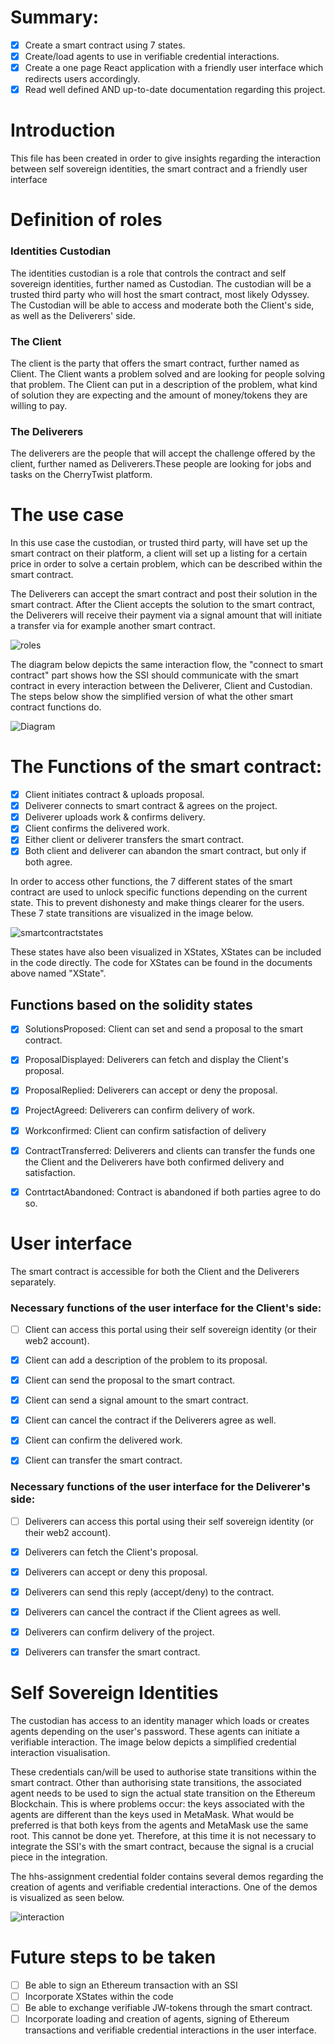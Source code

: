 # Summary:
- [x] Create a smart contract using 7 states.
- [x] Create/load agents to use in verifiable credential interactions.
- [x] Create a one page React application with a friendly user interface which redirects users accordingly.
- [x] Read well defined AND up-to-date documentation regarding this project.

# Introduction
This file has been created in order to give insights regarding the interaction between self sovereign identities, the smart contract and a friendly user interface

# Definition of roles
### **Identities Custodian**
The identities custodian is a role that controls the contract and self sovereign identities, further named as Custodian. The custodian will be a trusted third party who will host the smart contract, most likely Odyssey. The Custodian will be able to access and moderate both the Client's side, as well as the Deliverers' side.

### **The Client**
The client is the party that offers the smart contract, further named as Client. The Client wants a problem solved and are looking for people solving that problem. The Client can put in a description of the problem, what kind of solution they are expecting and the amount of money/tokens they are willing to pay.

### **The Deliverers**
The deliverers are the people that will accept the challenge offered by the client, further named as Deliverers.These people are looking for jobs and tasks on the CherryTwist platform.

# The use case
In this use case the custodian, or trusted third party, will have set up the smart contract on their platform, a client will set up a listing for a certain price in order to solve a certain problem, which can be described within the smart contract.

The Deliverers can accept the smart contract and post their solution in the smart contract. After the Client accepts the solution to the smart contract, the Deliverers will receive their payment via a signal amount that will initiate a transfer via for example another smart contract.

![roles](https://user-images.githubusercontent.com/58250102/97601650-12614f00-1a13-11eb-9060-1010acbd2382.png)

The diagram below depicts the same interaction flow, the "connect to smart contract" part shows how the SSI should communicate with the smart contract in every interaction between the Deliverer, Client and Custodian. The steps below show the simplified version of what the other smart contract functions do.

![Diagram](https://user-images.githubusercontent.com/71760326/98146813-20f4ae00-1ecc-11eb-9e40-ebf2cbb08a21.png)



# The Functions of the smart contract:
- [x] Client initiates contract & uploads proposal.
- [x] Deliverer connects to smart contract & agrees on the project.
- [x] Deliverer uploads work & confirms delivery.
- [x] Client confirms the delivered work.
- [x] Either client or deliverer transfers the smart contract.
- [x] Both client and deliverer can abandon the smart contract, but only if both agree.

In order to access other functions, the 7 different states of the smart contract are used to unlock specific functions depending on the current state. This to prevent dishonesty and make things clearer for the users. These 7 state transitions are visualized in the image below.

![smartcontractstates](https://user-images.githubusercontent.com/71760326/106139535-d94d8d80-616d-11eb-8b14-10ae8ed5a11d.PNG)

These states have also been visualized in XStates, XStates can be included in the code directly. The code for XStates can be found in the documents above named "XState".

## Functions based on the solidity states
- [x] SolutionsProposed: Client can set and send a proposal to the smart contract.
- [x] ProposalDisplayed: Deliverers can fetch and display the Client's proposal.
- [x] ProposalReplied: Deliverers can accept or deny the proposal.
- [x] ProjectAgreed: Deliverers can confirm delivery of work.
- [x] Workconfirmed: Client can confirm satisfaction of delivery
- [x] ContractTransferred: Deliverers and clients can transfer the funds one the Client and the Deliverers have both confirmed delivery and satisfaction.
- [x] ContrtactAbandoned: Contract is abandoned if both parties agree to do so.



# User interface
The smart contract is accessible for both the Client and the Deliverers separately.

### **Necessary functions of the user interface for the Client's side:**
- [ ] Client can access this portal using their self sovereign identity (or their web2 account).
- [x] Client can add a description of the problem to its proposal.
- [x] Client can send the proposal to the smart contract.


- [x] Client can send a signal amount to the smart contract.


- [x] Client can cancel the contract if the Deliverers agree as well.
- [x] Client can confirm the delivered work.
- [x] Client can transfer the smart contract.

### **Necessary functions of the user interface for the Deliverer's side:**
- [ ] Deliverers can access this portal using their self sovereign identity (or their web2 account).
- [x] Deliverers can fetch the Client's proposal.
- [x] Deliverers can accept or deny this proposal.
- [x] Deliverers can send this reply (accept/deny) to the contract.
- [x] Deliverers can cancel the contract if the Client agrees as well.
- [x] Deliverers can confirm delivery of the project.
- [x] Deliverers can transfer the smart contract.


# Self Sovereign Identities
The custodian has access to an identity manager which loads or creates agents depending on the user's password. These agents can initiate a verifiable interaction. The image below depicts a simplified credential interaction visualisation.

These credentials can/will be used to authorise state transitions within the smart contract. Other than authorising state transitions, the associated agent needs to be used to sign the actual state transition on the Ethereum Blockchain. This is where problems occur: the keys associated with the agents are different than the keys used in MetaMask. What would be preferred is that both keys from the agents and MetaMask use the same root. This cannot be done yet. Therefore, at this time it is not necessary to integrate the SSI's with the smart contract, because the signal is a crucial piece in the integration.

The hhs-assignment credential folder contains several demos regarding the creation of agents and verifiable credential interactions. One of the demos is visualized as seen below.

![interaction](https://user-images.githubusercontent.com/71760326/106142181-75c55f00-6171-11eb-8418-6903b03b9139.PNG)

# Future steps to be taken
- [ ] Be able to sign an Ethereum transaction with an SSI
- [ ] Incorporate XStates within the code
- [ ] Be able to exchange verifiable JW-tokens through the smart contract.
- [ ] Incorporate loading and creation of agents, signing of Ethereum transactions and verifiable credential interactions in the user interface.
